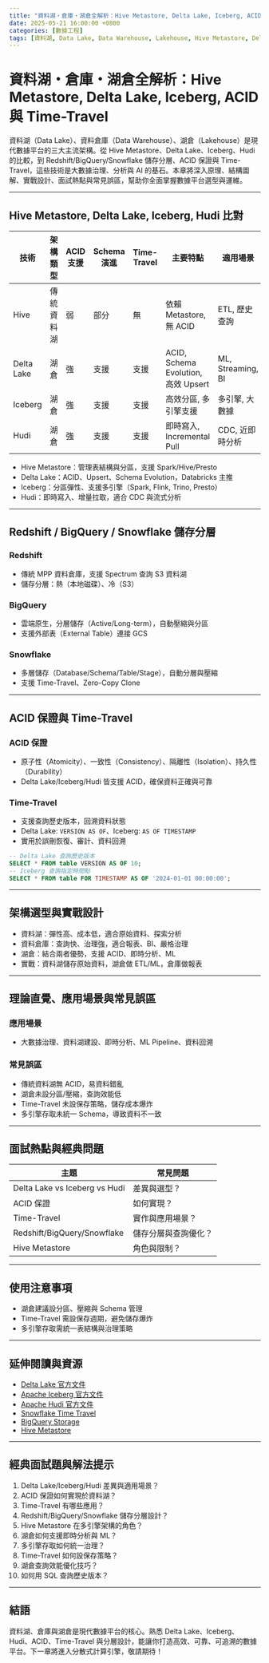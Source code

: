 ```yaml
---
title: "資料湖・倉庫・湖倉全解析：Hive Metastore, Delta Lake, Iceberg, ACID 與 Time-Travel"
date: 2025-05-21 16:00:00 +0800
categories: [數據工程]
tags: [資料湖, Data Lake, Data Warehouse, Lakehouse, Hive Metastore, Delta Lake, Iceberg, Hudi, ACID, Time-Travel, Redshift, BigQuery, Snowflake]
---
```


# 資料湖・倉庫・湖倉全解析：Hive Metastore, Delta Lake, Iceberg, ACID 與 Time-Travel

資料湖（Data Lake）、資料倉庫（Data Warehouse）、湖倉（Lakehouse）是現代數據平台的三大主流架構。從 Hive Metastore、Delta Lake、Iceberg、Hudi 的比較，到 Redshift/BigQuery/Snowflake 儲存分層、ACID 保證與 Time-Travel，這些技術是大數據治理、分析與 AI 的基石。本章將深入原理、結構圖解、實戰設計、面試熱點與常見誤區，幫助你全面掌握數據平台選型與運維。

---

## Hive Metastore, Delta Lake, Iceberg, Hudi 比對

| 技術         | 架構類型   | ACID 支援 | Schema 演進 | Time-Travel | 主要特點                | 適用場景         |
|--------------|------------|-----------|-------------|-------------|-------------------------|------------------|
| Hive         | 傳統資料湖 | 弱        | 部分        | 無          | 依賴 Metastore, 無 ACID | ETL, 歷史查詢    |
| Delta Lake   | 湖倉       | 強        | 支援        | 支援        | ACID, Schema Evolution, 高效 Upsert | ML, Streaming, BI |
| Iceberg      | 湖倉       | 強        | 支援        | 支援        | 高效分區, 多引擎支援    | 多引擎, 大數據   |
| Hudi         | 湖倉       | 強        | 支援        | 支援        | 即時寫入, Incremental Pull | CDC, 近即時分析  |

- Hive Metastore：管理表結構與分區，支援 Spark/Hive/Presto
- Delta Lake：ACID、Upsert、Schema Evolution，Databricks 主推
- Iceberg：分區彈性、支援多引擎（Spark, Flink, Trino, Presto）
- Hudi：即時寫入、增量拉取，適合 CDC 與流式分析

---

## Redshift / BigQuery / Snowflake 儲存分層

### Redshift

- 傳統 MPP 資料倉庫，支援 Spectrum 查詢 S3 資料湖
- 儲存分層：熱（本地磁碟）、冷（S3）

### BigQuery

- 雲端原生，分層儲存（Active/Long-term），自動壓縮與分區
- 支援外部表（External Table）連接 GCS

### Snowflake

- 多層儲存（Database/Schema/Table/Stage），自動分層與壓縮
- 支援 Time-Travel、Zero-Copy Clone

---

## ACID 保證與 Time-Travel

### ACID 保證

- 原子性（Atomicity）、一致性（Consistency）、隔離性（Isolation）、持久性（Durability）
- Delta Lake/Iceberg/Hudi 皆支援 ACID，確保資料正確與可靠

### Time-Travel

- 支援查詢歷史版本，回溯資料狀態
- Delta Lake: `VERSION AS OF`、Iceberg: `AS OF TIMESTAMP`
- 實用於誤刪恢復、審計、資料回溯

```sql
-- Delta Lake 查詢歷史版本
SELECT * FROM table VERSION AS OF 10;
-- Iceberg 查詢指定時間點
SELECT * FROM table FOR TIMESTAMP AS OF '2024-01-01 00:00:00';
```

---

## 架構選型與實戰設計

- 資料湖：彈性高、成本低，適合原始資料、探索分析
- 資料倉庫：查詢快、治理強，適合報表、BI、嚴格治理
- 湖倉：結合兩者優勢，支援 ACID、即時分析、ML
- 實戰：資料湖儲存原始資料，湖倉做 ETL/ML，倉庫做報表

---

## 理論直覺、應用場景與常見誤區

### 應用場景

- 大數據治理、資料湖建設、即時分析、ML Pipeline、資料回溯

### 常見誤區

- 傳統資料湖無 ACID，易資料錯亂
- 湖倉未設分區/壓縮，查詢效能低
- Time-Travel 未設保存策略，儲存成本爆炸
- 多引擎存取未統一 Schema，導致資料不一致

---

## 面試熱點與經典問題

| 主題         | 常見問題 |
|--------------|----------|
| Delta Lake vs Iceberg vs Hudi | 差異與選型？ |
| ACID 保證   | 如何實現？ |
| Time-Travel | 實作與應用場景？ |
| Redshift/BigQuery/Snowflake | 儲存分層與查詢優化？ |
| Hive Metastore | 角色與限制？ |

---

## 使用注意事項

* 湖倉建議設分區、壓縮與 Schema 管理
* Time-Travel 需設保存週期，避免儲存爆炸
* 多引擎存取需統一表結構與治理策略

---

## 延伸閱讀與資源

* [Delta Lake 官方文件](https://docs.delta.io/latest/index.html)
* [Apache Iceberg 官方文件](https://iceberg.apache.org/docs/latest/)
* [Apache Hudi 官方文件](https://hudi.apache.org/docs/)
* [Snowflake Time Travel](https://docs.snowflake.com/en/user-guide/data-time-travel)
* [BigQuery Storage](https://cloud.google.com/bigquery/docs/storage)
* [Hive Metastore](https://cwiki.apache.org/confluence/display/Hive/Design#Design-Metastore)

---

## 經典面試題與解法提示

1. Delta Lake/Iceberg/Hudi 差異與適用場景？
2. ACID 保證如何實現於資料湖？
3. Time-Travel 有哪些應用？
4. Redshift/BigQuery/Snowflake 儲存分層設計？
5. Hive Metastore 在多引擎架構的角色？
6. 湖倉如何支援即時分析與 ML？
7. 多引擎存取如何統一治理？
8. Time-Travel 如何設保存策略？
9. 湖倉查詢效能優化技巧？
10. 如何用 SQL 查詢歷史版本？

---

## 結語

資料湖、倉庫與湖倉是現代數據平台的核心。熟悉 Delta Lake、Iceberg、Hudi、ACID、Time-Travel 與分層設計，能讓你打造高效、可靠、可追溯的數據平台。下一章將進入分散式計算引擎，敬請期待！
